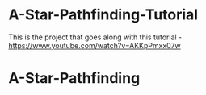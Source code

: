 # A-Star-Pathfinding-Tutorial
This is the project that goes along with this tutorial - https://www.youtube.com/watch?v=AKKpPmxx07w
# A-Star-Pathfinding
